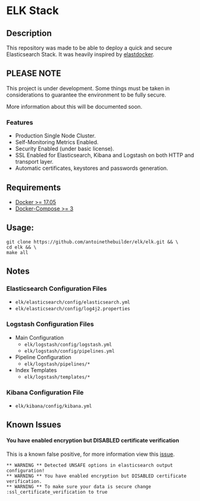# ELK Stack
## Description
This repository was made to be able to deploy a quick and secure Elasticsearch Stack.
It was heavily inspired by [elastdocker](https://github.com/sherifabdlnaby/elastdocker).

## PLEASE NOTE 

This project is under development. Some things must be taken in considerations
to guarantee the environment to be fully secure.

More information about this will be documented soon.

### Features

- Production Single Node Cluster.
- Self-Monitoring Metrics Enabled.
- Security Enabled (under basic license).
- SSL Enabled for Elasticsearch, Kibana and Logstash on both HTTP and transport layer.
- Automatic certificates, keystores and passwords generation.

## Requirements

- [Docker >= 17.05](https://docs.docker.com/install/)
- [Docker-Compose >= 3](https://docs.docker.com/compose/install/)

## Usage:    
```
git clone https://github.com/antoinethebuilder/elk/elk.git && \
cd elk && \
make all
```

## Notes
### Elasticsearch Configuration Files
- `elk/elasticsearch/config/elasticsearch.yml`
- `elk/elasticsearch/config/log4j2.properties`

### Logstash Configuration Files

- Main Configuration
  - `elk/logstash/config/logstash.yml`
  - `elk/logstash/config/pipelines.yml`
- Pipeline Configuration
  - `elk/logstash/pipelines/*`
- Index Templates
  - `elk/logstash/templates/*`
  
### Kibana Configuration File
- `elk/kibana/config/kibana.yml`

## Known Issues
#### You have enabled encryption but DISABLED certificate verification
This is a known false positive, for more information view this [issue](https://github.com/elastic/logstash/issues/10352).

```
** WARNING ** Detected UNSAFE options in elasticsearch output configuration!
** WARNING ** You have enabled encryption but DISABLED certificate verification.
** WARNING ** To make sure your data is secure change :ssl_certificate_verification to true
```
